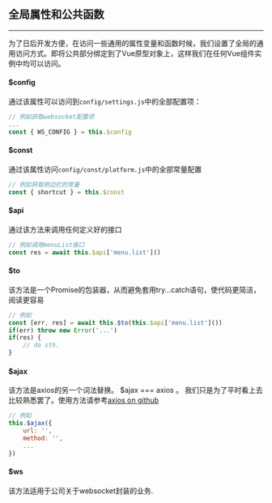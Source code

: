 ## 全局属性和公共函数
---

为了日后开发方便，在访问一些通用的属性变量和函数时候，我们设置了全局的通用访问方式。即将公共部分绑定到了Vue原型对象上，这样我们在任何Vue组件实例中均可以访问。


#### $config

通过该属性可以访问到```config/settings.js```中的全部配置项：
```js
// 例如获取websocket配置项
...
const { WS_CONFIG } = this.$config
```

#### $const

通过该属性访问```config/const/platform.js```中的全部常量配置
```js
// 例如获取侧边栏的常量
const { shortcut } = this.$const
```

#### $api

通过该方法来调用任何定义好的接口
```js
// 例如调用menuList接口
const res = await this.$api['menu.list']()
```

#### $to

该方法是一个Promise的包装器，从而避免套用try...catch语句，使代码更简洁，阅读更容易
```js
// 例如
const [err, res] = await this.$to(this.$api['menu.list']())
if(err) throw new Error('...')
if(res) {
    // do sth.
}
```
#### $ajax

该方法是axios的另一个词法替换。 $ajax === axios 。 我们只是为了平时看上去比较熟悉罢了。使用方法请参考[axios on github](https://github.com/axios/axios)
```js
// 例如
this.$ajax({
    url: '',
    method: '',
    ...
})
```

#### $ws
该方法适用于公司关于websocket封装的业务.

